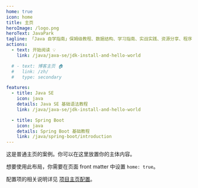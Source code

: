 ```yaml
---
home: true
icon: home
title: 主页
heroImage: /logo.png
heroText: JavaPark
tagline: 「Java 自学指南」保姆级教程、数据结构、学习指南、实战实践、资源分享、程序人生。
actions:
  - text: 开始阅读 💡
    link: /java/java-se/jdk-install-and-hello-world

  # - text: 博客主页 🏠
  #   link: /zh/
  #   type: secondary

features:
  - title: Java SE
    icon: java
    details: Java SE 基础语法教程
    link: /java/java-se/jdk-install-and-hello-world

  - title: Spring Boot
    icon: java
    details: Spring Boot 基础教程
    link: /java/spring-boot/introduction
---
```


这是普通主页的案例。你可以在这里放置你的主体内容。

想要使用此布局，你需要在页面 front matter 中设置 `home: true`。

配置项的相关说明详见 [项目主页配置](https://vuepress-theme-hope.github.io/v2/zh/guide/layout/home/)。
